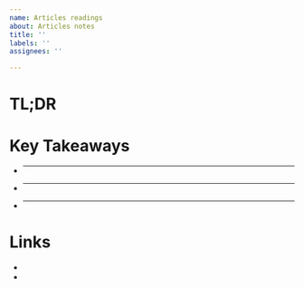 ```yaml
---
name: Articles readings
about: Articles notes
title: ''
labels: ''
assignees: ''

---
```


# TL;DR


# Key Takeaways

- ****

- ****

- ****

# Links
-  
-

